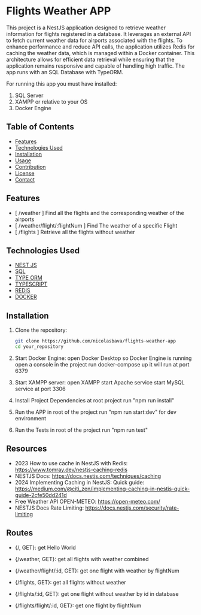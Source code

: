 
# Flights Weather APP

This project is a NestJS application designed to retrieve weather information for flights registered in a database. It leverages an external API to fetch current weather data for airports associated with the flights. To enhance performance and reduce API calls, the application utilizes Redis for caching the weather data, which is managed within a Docker container. This architecture allows for efficient data retrieval while ensuring that the application remains responsive and capable of handling high traffic. The app runs with an SQL Database with TypeORM.

For running this app you must have installed:
1. SQL Server
1. XAMPP or relative to your OS
1. Docker Engine

## Table of Contents

- [Features](#features)
- [Technologies Used](#technologies-used)
- [Installation](#installation)
- [Usage](#usage)
- [Contribution](#contribution)
- [License](#license)
- [Contact](#contact)

## Features

- [ /weather ] Find all the flights and the corresponding weather of the airports
- [ /weather/flight/:flightNum ] Find The weather of a specific Flight
- [ /flights ] Retrieve all the flights without weather

## Technologies Used

- [ NEST JS ](https://nestjs.com/)
- [ SQL ](https://dev.mysql.com/doc/)
- [ TYPE ORM ](https://typeorm.io/)
- [ TYPESCRIPT ](https://www.typescriptlang.org/)
- [ REDIS ](https://redis.io/es/)
- [ DOCKER ](https://www.docker.com/)

## Installation

1. Clone the repository:
   ```bash
   git clone https://github.com/nicolasbava/flights-weather-app
   cd your_repository

2. Start Docker Engine:
   open Docker Desktop so Docker Engine is running
   open a console in the project
   run docker-compose up
   it will run at port 6379

3. Start XAMPP server:
   open XAMPP
   start Apache service
   start MySQL service at port 3306

4. Install Project Dependencies
   at root project run "npm run install"

5. Run the APP
   in root of the project run "npm run start:dev" for dev environment


6. Run the Tests
   in root of the project run "npm run test"


## Resources

- 2023 How to use cache in NestJS with Redis: https://www.tomray.dev/nestjs-caching-redis
- NESTJS Docs: https://docs.nestjs.com/techniques/caching
- 2024 Implementing Caching in NestJS: Quick guide: https://medium.com/@citi_zen/implementing-caching-in-nestjs-quick-guide-2cfe50dd241d
- Free Weather API OPEN-METEO:  https://open-meteo.com/
- NESTJS Docs Rate Limiting: https://docs.nestjs.com/security/rate-limiting


## Routes

- {/, GET}: get Hello World

- {/weather, GET}: get all flights with weather combined 
- {/weather/flight/:id, GET}: get one flight with weather by flightNum

- {/flights, GET}: get all flights without weather
- {/flights/:id, GET}: get one flight without weather by id in database
- {/flights/flight/:id, GET}: get one flight by flightNum